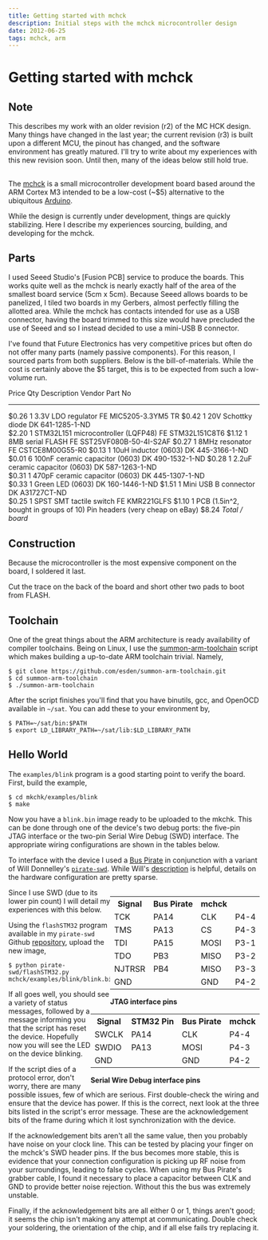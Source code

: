 ```yaml
---
title: Getting started with mchck
description: Initial steps with the mchck microcontroller design
date: 2012-06-25
tags: mchck, arm
---
```


# Getting started with mchck

## Note

This describes my work with an older revision (r2) of the MC HCK
design. Many things have changed in the last year; the current
revision (r3) is built upon a different MCU, the pinout has changed,
and the software environment has greatly matured. I'll try to write
about my experiences with this new revision soon. Until then, many of
the ideas below still hold true.


##
The [mchck](http://www.mchck.org/) is a small microcontroller
development board based around the ARM Cortex M3 intended to be a
low-cost (~$5) alternative to the ubiquitous
[Arduino](http://www.arduino.cc/).

While the design is currently under development, things are quickly
stabilizing. Here I describe my experiences sourcing, building, and
developing for the mchck.

## Parts

I used Seeed Studio's [Fusion PCB] service to produce the boards. This
works quite well as the mchck is nearly exactly half of the area of
the smallest board service (5cm x 5cm). Because Seeed allows boards to
be panelized, I tiled two boards in my Gerbers, almost perfectly
filling the allotted area. While the mchck has contacts intended for
use as a USB connector, having the board trimmed to this size would
have precluded the use of Seeed and so I instead decided to use a
mini-USB B connector.

I've found that Future Electronics has very competitive prices but
often do not offer many parts (namely passive components). For this
reason, I sourced parts from both suppliers. Below is the
bill-of-materials. While the cost is certainly above the $5 target,
this is to be expected from such a low-volume run.

Price    Qty      Description                           Vendor Part No
------   ----     -------------                         ------ ----------
$0.26    1        3.3V LDO regulator                    FE     MIC5205-3.3YM5 TR
$0.42    1        20V Schottky diode                    DK     641-1285-1-ND	
$2.20    1        STM32L151 microcontroller (LQFP48)    FE     STM32L151C8T6 
$1.12    1        8MB serial FLASH                      FE     SST25VF080B-50-4I-S2AF
$0.27    1        8MHz resonator                        FE     CSTCE8M00G55-R0
$0.13    1        10uH inductor (0603)                  DK     445-3166-1-ND	
$0.01    6        100nF ceramic capacitor (0603)        DK     490-1532-1-ND
$0.28    1        2.2uF ceramic capacitor (0603)        DK     587-1263-1-ND	
$0.31    1        470pF ceramic capacitor (0603)        DK     445-1307-1-ND	
$0.33    1        Green LED (0603)                      DK     160-1446-1-ND
$1.51    1        Mini USB B connector                  DK     A31727CT-ND	
$0.25    1        SPST SMT tactile switch               FE     KMR221GLFS
$1.10    1        PCB (1.5in^2, bought in groups of 10)
                  Pin headers (very cheap on eBay)
$8.24             *Total / board*

## Construction

Because the microcontroller is the most expensive component on the
board, I soldered it last.

Cut the trace on the back of the board and short other two pads to
boot from FLASH.

## Toolchain

One of the great things about the ARM architecture is ready
availability of compiler toolchains. Being on Linux, I use the
[summon-arm-toolchain](https://github.com/esden/summon-arm-toolchain)
script which makes building a up-to-date ARM toolchain trivial. Namely,

    $ git clone https://github.com/esden/summon-arm-toolchain.git
    $ cd summon-arm-toolchain
    $ ./summon-arm-toolchain
    
After the script finishes you'll find that you have binutils, gcc, and
OpenOCD available in `~/sat`. You can add these to your environment by,

    $ PATH=~/sat/bin:$PATH
    $ export LD_LIBRARY_PATH=~/sat/lib:$LD_LIBRARY_PATH
    
## Hello World

The `examples/blink` program is a good starting point to verify the board.
First, build the example,

    $ cd mkchk/examples/blink
    $ make

Now you have a `blink.bin` image ready to be uploaded to the mkchk.
This can be done through one of the device's two debug ports: the
five-pin JTAG interface or the two-pin Serial Wire Debug (SWD)
interface. The appropriate wiring configurations are shown in the
tables below.

To interface with the device I used a
[Bus Pirate](http://dangerousprototypes.com/docs/Bus_Pirate) in
conjunction with a variant of Will Donnelley's
[`pirate-swd`](http://www.willdonnelly.net/blog/bus-pirate-serial-wire/). While
Will's
[description](http://www.willdonnelly.net/blog/bus-pirate-serial-wire/)
is helpful, details on the hardware configuration are pretty sparse.

<div style="float:right;">
    <table>
        <tr><th>Signal</th><th>Bus Pirate</th><th>mchck</th></tr>
        <tr><td>TCK</td>   <td>PA14</td>  <td>CLK</td>  <td>P4-4</td></tr>
        <tr><td>TMS</td>   <td>PA13</td>  <td>CS</td>   <td>P4-3</td></tr>
        <tr><td>TDI</td>   <td>PA15</td>  <td>MOSI</td> <td>P3-1</td></tr>
        <tr><td>TDO</td>   <td>PB3</td>   <td>MISO</td> <td>P3-2</td></tr>
        <tr><td>NJTRSR</td><td>PB4</td>   <td>MISO</td> <td>P3-3</td></tr>
        <tr><td>GND</td>   <td></td>      <td>GND</td>  <td>P4-2</td></tr>
    </table>
    <b>JTAG interface pins</b>
</div>

<div style="float:right; background-color: grey50;">
    <table>
      <tr><th>Signal</th><th>STM32 Pin</th><th>Bus Pirate</th><th>mchck</th></tr>
      <tr><td>SWCLK</td> <td>PA14</td>  <td>CLK</td>  <td>P4-4</td></tr>
      <tr><td>SWDIO</td> <td>PA13</td>  <td>MOSI</td> <td>P4-3</td></tr>
      <tr><td>GND</td>   <td></td>      <td>GND</td>  <td>P4-2</td></tr>
    </table>
    <b>Serial Wire Debug interface pins</b>
</div>

Since I use SWD (due to its lower pin count) I will detail my
experiences with this below.


Using the `flashSTM32` program available in my `pirate-swd` Github
[repository](https://github.com/bgamari/pirate-swd), upload the new
image,

    $ python pirate-swd/flashSTM32.py mchck/examples/blink/blink.bin

If all goes well, you should see a variety of status messages,
followed by a message informing you that the script has reset the
device. Hopefully now you will see the LED on the device blinking.

If the script dies of a protocol error, don't worry, there are many
possible issues, few of which are serious. First double-check the
wiring and ensure that the device has power. If this is the correct,
next look at the three bits listed in the script's error
message. These are the acknowledgement bits of the frame during which
it lost synchronization with the device.

If the acknowledgement bits aren't all the same value, then you
probably have noise on your clock line. This can be tested by placing
your finger on the mchck's SWD header pins. If the bus becomes more
stable, this is evidence that your connection configuration is picking
up RF noise from your surroundings, leading to false cycles.  When
using my Bus Pirate's grabber cable, I found it necessary to place a
capacitor between CLK and GND to provide better noise
rejection. Without this the bus was extremely unstable.

Finally, if the acknowledgement bits are all either 0 or 1, things
aren't good; it seems the chip isn't making any attempt at
communicating. Double check your soldering, the orientation of the
chip, and if all else fails try replacing it. 
    
